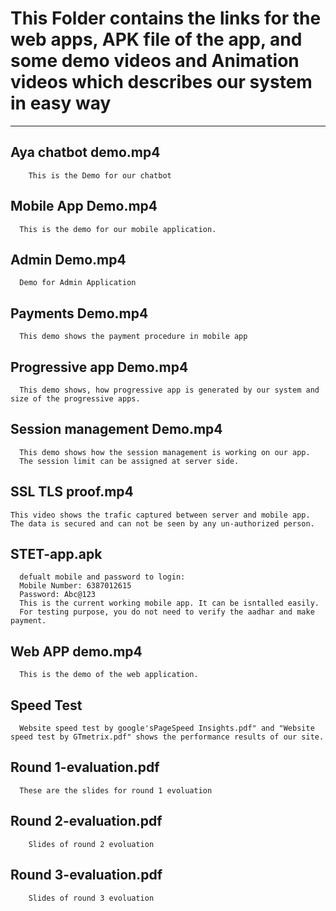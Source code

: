 # This Folder contains the links for the web apps, APK file of the app, and some demo videos and Animation videos which describes our system in easy way

--- 
## Aya chatbot demo.mp4
```
    This is the Demo for our chatbot 
```
## Mobile App Demo.mp4
```
  This is the demo for our mobile application. 
```
## Admin Demo.mp4
```
  Demo for Admin Application
```
## Payments Demo.mp4
```
  This demo shows the payment procedure in mobile app
```
## Progressive app Demo.mp4
```
  This demo shows, how progressive app is generated by our system and size of the progressive apps.
```
## Session management Demo.mp4
```
  This demo shows how the session management is working on our app.
  The session limit can be assigned at server side. 
```
## SSL TLS proof.mp4
```
This video shows the trafic captured between server and mobile app.
The data is secured and can not be seen by any un-authorized person.
```
## STET-app.apk
```
  defualt mobile and password to login: 
  Mobile Number: 6387012615
  Password: Abc@123
  This is the current working mobile app. It can be isntalled easily. 
  For testing purpose, you do not need to verify the aadhar and make payment. 
```
## Web APP demo.mp4 
```
  This is the demo of the web application. 
```
## Speed Test
```
  Website speed test by google'sPageSpeed Insights.pdf" and "Website speed test by GTmetrix.pdf" shows the performance results of our site. 
```
## Round 1-evaluation.pdf
```
  These are the slides for round 1 evoluation 
```
##  Round 2-evaluation.pdf
```
    Slides of round 2 evoluation
```

##  Round 3-evaluation.pdf
```
    Slides of round 3 evoluation
```



